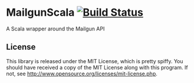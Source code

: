 MailgunScala [![Build Status](https://secure.travis-ci.org/Nycto/Scalon.png?branch=master)](http://travis-ci.org/Nycto/MailgunScala)
============

A Scala wrapper around the Mailgun API

License
-------

This library is released under the MIT License, which is pretty spiffy. You
should have received a copy of the MIT License along with this program. If not,
see <http://www.opensource.org/licenses/mit-license.php>.

